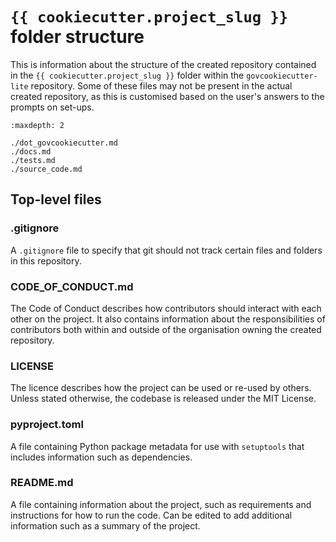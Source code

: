 # `{{ cookiecutter.project_slug }}` folder structure

This is information about the structure of the created repository contained
in the `{{ cookiecutter.project_slug }}` folder within the `govcookiecutter-lite` repository.
Some of these files may not be present in the actual created repository, as this is
customised based on the user's answers to the prompts on set-ups.

```{toctree}
:maxdepth: 2

./dot_govcookiecutter.md
./docs.md
./tests.md
./source_code.md
```

## Top-level files

### .gitignore

A `.gitignore` file to specify that git should not track certain files and folders in this repository.

### CODE_OF_CONDUCT.md

The Code of Conduct describes how contributors should interact with each other on the project.
It also contains information about the responsibilities of contributors both within and outside
of the organisation owning the created repository.

### LICENSE

The licence describes how the project can be used or re-used by others. Unless stated otherwise, the codebase is released under
the MIT License.

### pyproject.toml

A file containing Python package metadata for use with `setuptools` that includes information such as dependencies.

### README.md

A file containing information about the project, such as requirements and instructions for how to run the code. Can
be edited to add additional information such as a summary of the project.

